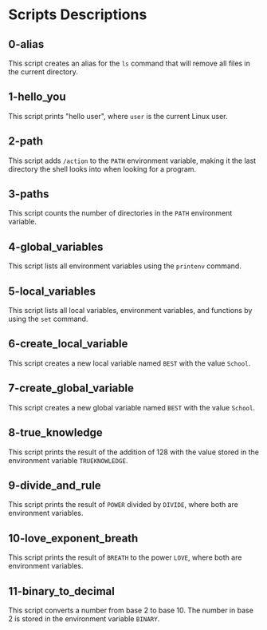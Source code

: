 # Scripts Descriptions

## 0-alias
This script creates an alias for the `ls` command that will remove all files in the current directory.

## 1-hello_you
This script prints "hello user", where `user` is the current Linux user.

## 2-path
This script adds `/action` to the `PATH` environment variable, making it the last directory the shell looks into when looking for a program.

## 3-paths
This script counts the number of directories in the `PATH` environment variable.

## 4-global_variables
This script lists all environment variables using the `printenv` command.

## 5-local_variables
This script lists all local variables, environment variables, and functions by using the `set` command.

## 6-create_local_variable
This script creates a new local variable named `BEST` with the value `School`.

## 7-create_global_variable
This script creates a new global variable named `BEST` with the value `School`.

## 8-true_knowledge
This script prints the result of the addition of 128 with the value stored in the environment variable `TRUEKNOWLEDGE`.

## 9-divide_and_rule
This script prints the result of `POWER` divided by `DIVIDE`, where both are environment variables.

## 10-love_exponent_breath
This script prints the result of `BREATH` to the power `LOVE`, where both are environment variables.

## 11-binary_to_decimal
This script converts a number from base 2 to base 10. The number in base 2 is stored in the environment variable `BINARY`.
